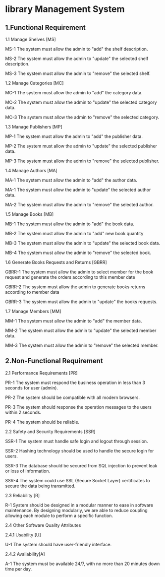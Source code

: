 # library Management System

## 1.Functional Requirement

1.1 Manage Shelves [MS]  

MS-1 The system must allow the admin to "add" the shelf description.

MS-2 The system must allow the admin to "update" the selected shelf description.

MS-3 The system must allow the admin to "remove" the selected shelf.
 
1.2 Manage Categories [MC] 

MC-1 The system must allow the admin to "add" the category data.

MC-2 The system must allow the admin to "update" the selected category data.

MC-3 The system must allow the admin to "remove" the selected category.

1.3 Manage Publishers [MP]

MP-1 The system must allow the admin to "add" the publisher data.

MP-2 The system must allow the admin to "update" the selected publisher data.

MP-3 The system must allow the admin to "remove" the selected publisher.

1.4 Manage Authors [MA]

MA-1 The system must allow the admin to "add" the author data.

MA-1 The system must allow the admin to "update" the selected author data.

MA-2 The system must allow the admin to "remove" the selected author.

1.5 Manage Books [MB]

MB-1 The system must allow the admin to "add" the book data.

MB-2 The system must allow the admin to "add" new book quantity

MB-3 The system must allow the admin to "update" the selected book data.

MB-4 The system must allow the admin to "remove" the selected book.

1.6 Generate Books Requests and Returns [GBRR]
 
GBRR-1 The system must allow the admin to select member for the book request and generate the orders according to this member date

GBRR-2 The system must allow the admin to generate books returns according to member data

GBRR-3 The system must allow the admin to "update" the books requests.

1.7 Manage Members [MM]

MM-1 The system must allow the admin to "add" the member data.

MM-2 The system must allow the admin to "update" the selected member data.

MM-3 The system must allow the admin to "remove" the selected member.

## 2.Non-Functional Requirement

2.1 Performance Requirements [PR]

PR-1 The system must respond the business operation in less than 3 seconds for user (admin).

PR-2 The system should be compatible with all modern browsers.

PR-3 The system should response the operation messages to the users within 2 seconds.

PR-4 The system should be reliable.

2.2 Safety and Security Requirements [SSR]

SSR-1 The system must handle safe login and logout through session. 

SSR-2 Hashing technology should be used to handle the secure login for users.

SSR-3 The database should be secured from SQL injection to prevent leak or loss of information.

SSR-4 The system could use SSL (Secure Socket Layer) certificates to secure the data being transmitted. 

2.3 Reliability [R]
 
R-1 System should be designed in a modular manner to ease in software maintenance. By designing modularly, we are able to reduce coupling allowing each module to perform a specific function.

2.4 Other Software Quality Attributes 

2.4.1 Usability [U]

U-1 The system should have user-friendly interface. 

2.4.2 Availability[A]

A-1 The system must be available 24/7, with no more than 20 minutes down time per day.
